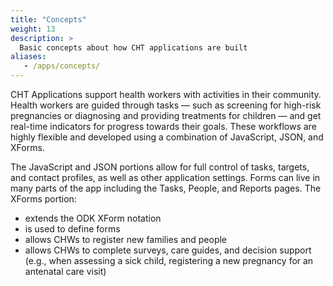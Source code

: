 ```yaml
---
title: "Concepts"
weight: 13
description: >
  Basic concepts about how CHT applications are built
aliases:
   - /apps/concepts/
---
```


CHT Applications support health workers with activities in their community. Health workers are guided through tasks — such as screening for high-risk pregnancies or diagnosing and providing treatments for children — and get real-time indicators for progress towards their goals. These workflows are highly flexible and developed using a combination of JavaScript, JSON, and XForms.

The JavaScript and JSON portions allow for full control of tasks, targets, and contact profiles, as well as other application settings. Forms can live in many parts of the app including the Tasks, People, and Reports pages. The XForms portion:
- extends the ODK XForm notation
- is used to define forms
- allows CHWs to register new families and people
- allows CHWs to complete surveys, care guides, and decision support (e.g., when assessing a sick child, registering a new pregnancy for an antenatal care visit)
